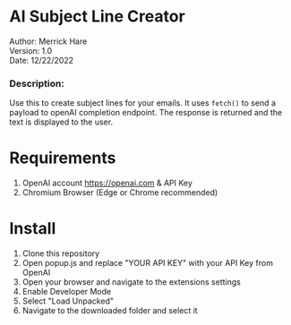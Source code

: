 # AI Subject Line Creator
Author: Merrick Hare \
Version: 1.0 \
Date: 12/22/2022

### Description:
Use this to create subject lines for your emails. It uses `fetch()` to send a payload to openAI completion endpoint. The response is returned and the text is displayed to the user. 

# Requirements

1. OpenAI account https://openai.com & API Key
2. Chromium Browser (Edge or Chrome recommended)

# Install 

1. Clone this repository
2. Open popup.js and replace "YOUR API KEY" with your API Key from OpenAI
3. Open your browser and navigate to the extensions settings
4. Enable Developer Mode
5. Select "Load Unpacked"
6. Navigate to the downloaded folder and select it
